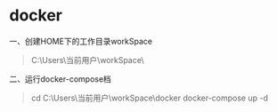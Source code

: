 # docker

一、创建HOME下的工作目录workSpace

>  C:\Users\当前用户\workSpace\


二、运行docker-compose档
> cd C:\Users\当前用户\workSpace\docker
> docker-compose up -d     

